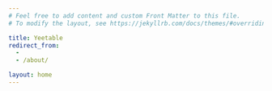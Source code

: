 ```yaml
---
# Feel free to add content and custom Front Matter to this file.
# To modify the layout, see https://jekyllrb.com/docs/themes/#overriding-theme-defaults

title: Yeetable
redirect_from:
  - 
  - /about/

layout: home
---
```

